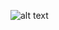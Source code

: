 ![alt text](https://github.com/yenniferTobon/chat-telegram-Nodejs-express-/blob/master/Image/imagenEstructuraProyecto.png/to/imagenEstructuraProyecto.png)